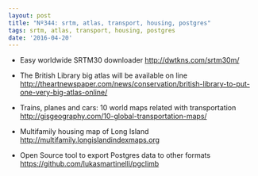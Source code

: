 ```yaml
---
layout: post
title: "Nº344: srtm, atlas, transport, housing, postgres"
tags: srtm, atlas, transport, housing, postgres
date: '2016-04-20'
---
```


* Easy worldwide SRTM30 downloader
  http://dwtkns.com/srtm30m/

* The British Library big atlas will be available on line
  http://theartnewspaper.com/news/conservation/british-library-to-put-one-very-big-atlas-online/

* Trains, planes and cars: 10 world maps related with transportation
  http://gisgeography.com/10-global-transportation-maps/

* Multifamily housing map of Long Island
  http://multifamily.longislandindexmaps.org

* Open Source tool to export Postgres data to other formats
  https://github.com/lukasmartinelli/pgclimb
